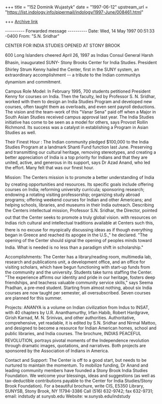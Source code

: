 +++
title = "152 Dominik Wujastyk"
date = "1997-06-12"
upstream_url = "https://list.indology.info/pipermail/indology/1997-June/008461.html"

+++
[Archive link](https://list.indology.info/pipermail/indology/1997-June/008461.html)



---------- Forwarded message ----------
Date: Wed, 14 May 1997 00:51:33 -0400
From: "S.N. Sridhar" <ssridhar at ccmail.sunysb.edu>


CENTER FOR INDIA STUDIES OPENED AT STONY BROOK 

600 Long Islanders cheered April 26, 1997 as Indias Consul General
Harsh Bhasin, inaugurated SUNY- Stony Brooks Center for India Studies.
President Shirley Strum Kenny hailed the Center, first in the SUNY
system, an extraordinary accomplishment -- a tribute to the Indian
communitys dynamism and commitment.  

Campus Role Model:  In February 1995, 700 students petitioned President
Kenny for courses on India. Then the faculty, led by Professor S. N.
Sridhar, worked with them to design an India Studies Program and
developed new courses, often taught them as overloads, and even sent
payroll deductions. The vision and the team-work of this "Vanar Sena"
paid off  when a Major in South Asian Studies received campus approval
last year.  The India Studies initiative has come to be seen as a model
for others, says Provost Rollin Richmond.  Its success was a catalyst in
establishing a Program in Asian Studies as well.

Their Finest Hour : The Indian community pledged $100,000 to the India
Studies Program at a landmark Shanti Fund function last June. Preserving
and transmitting our cultural heritage, removing stereotypes, and
creating a better appreciation of India is a top priority for Indians
and that they are united, active, and generous in its support, says Dr
Azad Anand, who led the effort. Many felt that was our finest hour.

Mission: The Centers mission is to promote a better understanding of
India by creating opportunities and resources. Its specific goals
include offering courses on India; reforming university curricula;
sponsoring research; endowing a rotating visiting professorship;
organizing study abroad programs; offering weekend courses for Indian
and other Americans; and helping schools, libraries, and museums in
their India outreach. Describing the Centers intellectual mission,
Professor S.N. Sridhar, the Director, pointed out that the Center seeks
to promote a truly global vision. with resources on Indias rich
cultural and intellectual traditions available at Centers such this,
there is no excuse for myopically discussing ideas as if though
everything began in Greece and reached its apogee in the U.S.," he
declared. "The opening of the Center should signal the opening of
peoples minds toward India.  What is needed is no less than a paradigm
shift in scholarship."  

Accomplishments:  The Center has a library/reading room, multimedia lab,
research and publications unit, a development office, and an office for
visiting scholars, which have begun functioning with start-up funds from
the community and the university.  Students take turns staffing the
Center. "The experience affirms our identity and pride in our heritage,
fosters deep friendships, and teachess valuable community service
skills," says Seema Pradhan, a pre-med student. Starting from almost
nothing, about six India courses are now taught per semester, all
oversubscribed.  Seven courses are planned for this summer.

Projects: ANANYA is a volume on Indian civilization from Indus to INSAT,
with 40 chapters by U.R. Ananthamurthy, Irfan Habib, Robert Hardgrave,
Girish Karnad, M. N. Srinivas, and other authorities. Authoritative,
comprehensive, yet readable, it is edited by S.N. Sridhar and Nirmal
Mattoo, and designed to become a resource for Indian American homes,
school and public libraries, and India courses. The brochure, INDIAS
PEACEFUL REVOLUTION, portrays pivotal moments of the Independence
revolution through dramatic images, quotations, and narratives.  Both
projects are sponsored by the Association of Indians in America.  

Contact and Support:  The Center is off to a good start, but needs to be
nurtured to maintain the momentum.  To mobilize funding, Dr Anand and
leading community members have founded a Stony Brook India Studies
Foundation.  We welcome your blessings, ideas and suggestions (as well
as tax-deductible contributions payable to the  Center for India
Studies/Stony Brook Foundation). For a beautiful brochure, write CIS,
E5350 Library, SUNYSB, Stony Brook, NY 11794-3386 Call (516) 632-9742;
fax 632-9731; email: indstudy at sunysb.edu   Website:
w.sunysb.edu/indstudy






